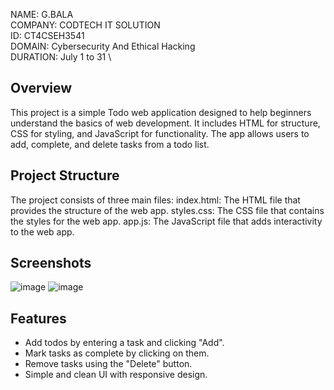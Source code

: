 NAME: G.BALA \
COMPANY: CODTECH IT SOLUTION \
ID: CT4CSEH3541 \
DOMAIN: Cybersecurity And Ethical Hacking \
DURATION: July 1 to 31 \

## Overview
This project is a simple Todo web application designed to help beginners understand the basics of web development. It includes HTML for structure, CSS for styling, and JavaScript for functionality. The app allows users to add, complete, and delete tasks from a todo list.

## Project Structure
The project consists of three main files:
index.html: The HTML file that provides the structure of the web app.
styles.css: The CSS file that contains the styles for the web app.
app.js: The JavaScript file that adds interactivity to the web app.

## Screenshots
![image](https://github.com/user-attachments/assets/dd3f9848-37fe-465b-b056-e3426c8307f3)
![image](https://github.com/user-attachments/assets/2038fb70-b2d6-4476-85b1-c84f8fb86f24)

## Features

- Add todos by entering a task and clicking "Add".
- Mark tasks as complete by clicking on them.
- Remove tasks using the "Delete" button.
- Simple and clean UI with responsive design.
